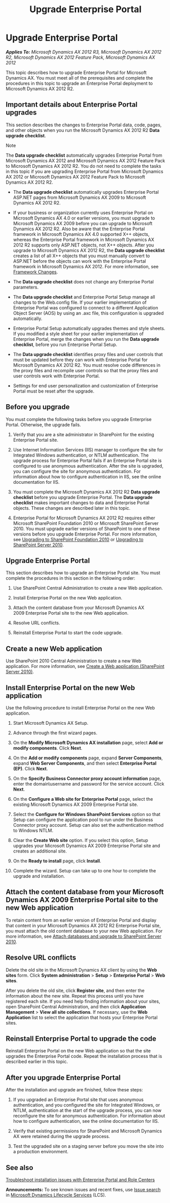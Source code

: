 ﻿---
title: Upgrade Enterprise Portal
TOCTitle: Upgrade Enterprise Portal
ms:assetid: 9d80163e-7c4c-44bb-8240-b3e0e9505077
ms:mtpsurl: https://technet.microsoft.com/en-us/library/Aa548623(v=AX.60)
ms:contentKeyID: 35132784
ms.date: 05/02/2014
mtps_version: v=AX.60
f1_keywords:
- EP upgrade
---

# Upgrade Enterprise Portal 


_**Applies To:** Microsoft Dynamics AX 2012 R3, Microsoft Dynamics AX 2012 R2, Microsoft Dynamics AX 2012 Feature Pack, Microsoft Dynamics AX 2012_

This topic describes how to upgrade Enterprise Portal for Microsoft Dynamics AX. You must meet all of the prerequisites and complete the procedures in this topic to upgrade an Enterprise Portal deployment to Microsoft Dynamics AX 2012 R2.

## Important details about Enterprise Portal upgrades

This section describes the changes to Enterprise Portal data, code, pages, and other objects when you run the Microsoft Dynamics AX 2012 R2 **Data upgrade checklist**.


> [!NOTE]
> <P>The <STRONG>Data upgrade checklist</STRONG> automatically upgrades Enterprise Portal from Microsoft Dynamics AX 2012 and Microsoft Dynamics AX 2012 Feature Pack to Microsoft Dynamics AX 2012 R2. You do not need to complete the tasks in this topic if you are upgrading Enterprise Portal from Microsoft Dynamics AX 2012 or Microsoft Dynamics AX 2012 Feature Pack to Microsoft Dynamics AX 2012 R2.</P>



  - The **Data upgrade checklist** automatically upgrades Enterprise Portal ASP.NET pages from Microsoft Dynamics AX 2009 to Microsoft Dynamics AX 2012 R2.

  - If your business or organization currently uses Enterprise Portal on Microsoft Dynamics AX 4.0 or earlier versions, you must upgrade to Microsoft Dynamics AX 2009 before you can upgrade to Microsoft Dynamics AX 2012 R2. Also be aware that the Enterprise Portal framework in Microsoft Dynamics AX 4.0 supported X++ objects, whereas the Enterprise Portal framework in Microsoft Dynamics AX 2012 R2 supports only ASP.NET objects, not X++ objects. After you upgrade to Microsoft Dynamics AX 2012 R2, the **Data upgrade checklist** creates a list of all X++ objects that you must manually convert to ASP.NET before the objects can work with the Enterprise Portal framework in Microsoft Dynamics AX 2012. For more information, see [Framework Changes](http://go.microsoft.com/fwlink/?linkid=229073).

  - The **Data upgrade checklist** does not change any Enterprise Portal parameters.

  - The **Data upgrade checklist** and Enterprise Portal Setup manage all changes to the Web.config file. If your earlier implementation of Enterprise Portal was configured to connect to a different Application Object Server (AOS) by using an .axc file, this configuration is upgraded automatically.

  - Enterprise Portal Setup automatically upgrades themes and style sheets. If you modified a style sheet for your earlier implementation of Enterprise Portal, merge the changes when you run the **Data upgrade checklist**, before you run Enterprise Portal Setup.

  - The **Data upgrade checklist** identifies proxy files and user controls that must be updated before they can work with Enterprise Portal for Microsoft Dynamics AX 2012 R2. You must resolve code differences in the proxy files and recompile user controls so that the proxy files and user controls work with Enterprise Portal.

  - Settings for end user personalization and customization of Enterprise Portal must be reset after the upgrade.

## Before you upgrade

You must complete the following tasks before you upgrade Enterprise Portal. Otherwise, the upgrade fails.

1.  Verify that you are a site administrator in SharePoint for the existing Enterprise Portal site.

2.  Use Internet Information Services (IIS) manager to configure the site for Integrated Windows authentication, or NTLM authentication. The upgrade process for Enterprise Portal fails if an Enterprise Portal site is configured to use anonymous authentication. After the site is upgraded, you can configure the site for anonymous authentication. For information about how to configure authentication in IIS, see the online documentation for IIS.

3.  You must complete the Microsoft Dynamics AX 2012 R2 **Data upgrade checklist** before you upgrade Enterprise Portal. The **Data upgrade checklist** makes important changes to data and Enterprise Portal objects. These changes are described later in this topic.

4.  Enterprise Portal for Microsoft Dynamics AX 2012 R2 requires either Microsoft SharePoint Foundation 2010 or Microsoft SharePoint Server 2010. You must upgrade earlier versions of SharePoint to one of these versions before you upgrade Enterprise Portal. For more information, see [Upgrading to SharePoint Foundation 2010](http://go.microsoft.com/fwlink/?linkid=198146) or [Upgrading to SharePoint Server 2010](http://go.microsoft.com/fwlink/?linkid=198148).

## Upgrade Enterprise Portal

This section describes how to upgrade an Enterprise Portal site. You must complete the procedures in this section in the following order:

1.  Use SharePoint Central Administration to create a new Web application.

2.  Install Enterprise Portal on the new Web application.

3.  Attach the content database from your Microsoft Dynamics AX 2009 Enterprise Portal site to the new Web application.

4.  Resolve URL conflicts.

5.  Reinstall Enterprise Portal to start the code upgrade.

## Create a new Web application

Use SharePoint 2010 Central Administration to create a new Web application. For more information, see [Create a Web application (SharePoint Server 2010)](http://go.microsoft.com/fwlink/?linkid=205797).

## Install Enterprise Portal on the new Web application

Use the following procedure to install Enterprise Portal on the new Web application.

1.  Start Microsoft Dynamics AX Setup.

2.  Advance through the first wizard pages.

3.  On the **Modify Microsoft Dynamics AX installation** page, select **Add or modify components**. Click **Next**.

4.  On the **Add or modify components** page, expand **Server Components**, expand **Web Server Components**, and then select **Enterprise Portal (EP)**. Click **Next**.

5.  On the **Specify Business Connector proxy account information** page, enter the domain\\username and password for the service account. Click **Next**.

6.  On the **Configure a Web site for Enterprise Portal** page, select the existing Microsoft Dynamics AX 2009 Enterprise Portal site.

7.  Select the **Configure for Windows SharePoint Services** option so that Setup can configure the application pool to run under the Business Connector proxy account. Setup can also set the authentication method to Windows NTLM.

8.  Clear the **Create Web site** option. If you select this option, Setup upgrades your Microsoft Dynamics AX 2009 Enterprise Portal site and creates an additional site.

9.  On the **Ready to install** page, click **Install**.

10. Complete the wizard. Setup can take up to one hour to complete the upgrade and installation.

## Attach the content database from your Microsoft Dynamics AX 2009 Enterprise Portal site to the new Web application

To retain content from an earlier version of Enterprise Portal and display that content in your Microsoft Dynamics AX 2012 R2 Enterprise Portal site, you must attach the old content database to your new Web application. For more information, see [Attach databases and upgrade to SharePoint Server 2010](http://go.microsoft.com/fwlink/?linkid=205805).

## Resolve URL conflicts

Delete the old site in the Microsoft Dynamics AX client by using the **Web sites** form. Click **System administration** \> **Setup** \> **Enterprise Portal** \> **Web sites**.

After you delete the old site, click **Register site**, and then enter the information about the new site. Repeat this process until you have registered each site. If you need help finding information about your sites, open SharePoint Central Administration, and then click **Application Management** \> **View all site collections**. If necessary, use the **Web Application** list to select the application that hosts your Enterprise Portal sites.

## Reinstall Enterprise Portal to upgrade the code

Reinstall Enterprise Portal on the new Web application so that the site upgrades the Enterprise Portal code. Repeat the installation process that is described earlier in this topic.

## After you upgrade Enterprise Portal

After the installation and upgrade are finished, follow these steps:

1.  If you upgraded an Enterprise Portal site that uses anonymous authentication, and you configured the site for Integrated Windows, or NTLM, authentication at the start of the upgrade process, you can now reconfigure the site for anonymous authentication. For information about how to configure authentication, see the online documentation for IIS.

2.  Verify that existing permissions for SharePoint and Microsoft Dynamics AX were retained during the upgrade process.

3.  Test the upgraded site on a staging server before you move the site into a production environment.

## See also

[Troubleshoot installation issues with Enterprise Portal and Role Centers](troubleshoot-installation-issues-with-enterprise-portal-and-role-centers.md)

  
**Announcements:** To see known issues and recent fixes, use [Issue search](http://go.microsoft.com/fwlink/?linkid=389258) in [Microsoft Dynamics Lifecycle Services](http://go.microsoft.com/fwlink/?linkid=306505) (LCS).

